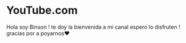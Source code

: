# YouTube.com
Hola soy Binson ! te doy la bienvenida a mi canal espero lo disfruten ! gracias por a poyarnos♥️
